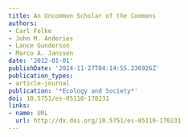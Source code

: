 ```yaml
---
title: An Uncommon Scholar of the Commons
authors:
- Carl Folke
- John M. Anderies
- Lance Gunderson
- Marco A. Janssen
date: '2012-01-01'
publishDate: '2024-11-27T04:14:55.236926Z'
publication_types:
- article-journal
publication: '*Ecology and Society*'
doi: 10.5751/es-05110-170231
links:
- name: URL
  url: http://dx.doi.org/10.5751/es-05110-170231
---
```


